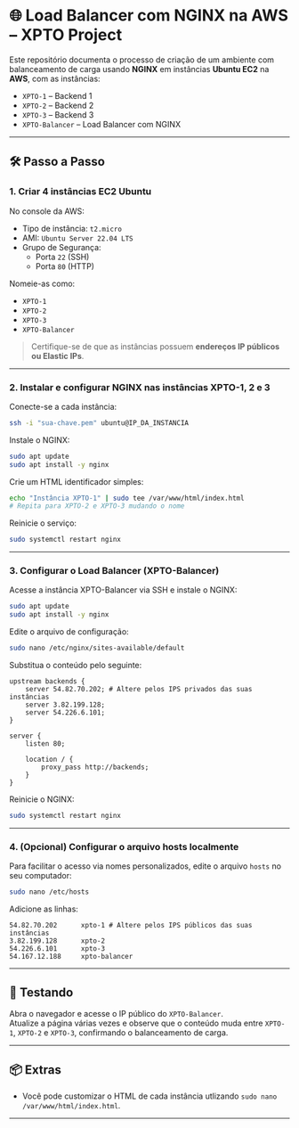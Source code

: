 # 🌐 Load Balancer com NGINX na AWS – XPTO Project

Este repositório documenta o processo de criação de um ambiente com balanceamento de carga usando **NGINX** em instâncias **Ubuntu EC2** na **AWS**, com as instâncias:

- `XPTO-1` – Backend 1
- `XPTO-2` – Backend 2
- `XPTO-3` – Backend 3
- `XPTO-Balancer` – Load Balancer com NGINX

---

## 🛠️ Passo a Passo

### 1. Criar 4 instâncias EC2 Ubuntu

No console da AWS:

- Tipo de instância: `t2.micro`
- AMI: `Ubuntu Server 22.04 LTS`
- Grupo de Segurança:
  - Porta `22` (SSH)
  - Porta `80` (HTTP)

Nomeie-as como:
- `XPTO-1`
- `XPTO-2`
- `XPTO-3`
- `XPTO-Balancer`

> Certifique-se de que as instâncias possuem **endereços IP públicos ou Elastic IPs**.

---

### 2. Instalar e configurar NGINX nas instâncias XPTO-1, 2 e 3

Conecte-se a cada instância:

```bash
ssh -i "sua-chave.pem" ubuntu@IP_DA_INSTANCIA
```

Instale o NGINX:

```bash
sudo apt update
sudo apt install -y nginx
```

Crie um HTML identificador simples:

```bash
echo "Instância XPTO-1" | sudo tee /var/www/html/index.html
# Repita para XPTO-2 e XPTO-3 mudando o nome
```

Reinicie o serviço:

```bash
sudo systemctl restart nginx
```

---

### 3. Configurar o Load Balancer (XPTO-Balancer)

Acesse a instância XPTO-Balancer via SSH e instale o NGINX:

```bash
sudo apt update
sudo apt install -y nginx
```

Edite o arquivo de configuração:

```bash
sudo nano /etc/nginx/sites-available/default
```

Substitua o conteúdo pelo seguinte:

```nginx
upstream backends {
    server 54.82.70.202; # Altere pelos IPS privados das suas instâncias
    server 3.82.199.128;
    server 54.226.6.101;
}

server {
    listen 80;

    location / {
        proxy_pass http://backends;
    }
}
```

Reinicie o NGINX:

```bash
sudo systemctl restart nginx
```

---

### 4. (Opcional) Configurar o arquivo hosts localmente

Para facilitar o acesso via nomes personalizados, edite o arquivo `hosts` no seu computador:

```bash
sudo nano /etc/hosts
```

Adicione as linhas:

```plaintext
54.82.70.202      xpto-1 # Altere pelos IPS públicos das suas instâncias
3.82.199.128      xpto-2
54.226.6.101      xpto-3
54.167.12.188     xpto-balancer
```

---

## 🧪 Testando

Abra o navegador e acesse o IP público do `XPTO-Balancer`.  
Atualize a página várias vezes e observe que o conteúdo muda entre `XPTO-1`, `XPTO-2` e `XPTO-3`, confirmando o balanceamento de carga.

---

## 📦 Extras

- Você pode customizar o HTML de cada instância utlizando `sudo nano /var/www/html/index.html`.


---
